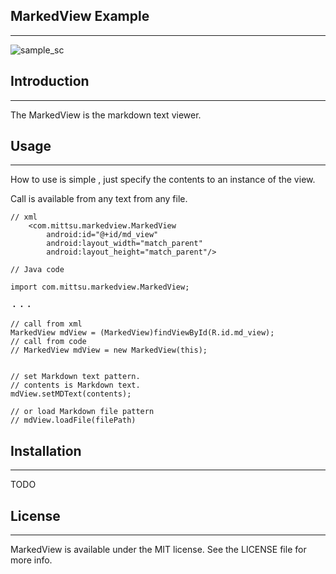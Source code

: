 ## MarkedView Example
---

![sample_sc](https://assets-cdn.github.com/favicon.ico)


## Introduction
---

The MarkedView is the markdown text viewer.


## Usage
---

How to use is simple , just specify the contents to an instance of the view.

Call is available from any text from any file.


```
// xml
    <com.mittsu.markedview.MarkedView
        android:id="@+id/md_view"
        android:layout_width="match_parent"
        android:layout_height="match_parent"/>

```


```
// Java code

import com.mittsu.markedview.MarkedView;

・・・

// call from xml
MarkedView mdView = (MarkedView)findViewById(R.id.md_view);
// call from code
// MarkedView mdView = new MarkedView(this);


// set Markdown text pattern.
// contents is Markdown text.
mdView.setMDText(contents);

// or load Markdown file pattern
// mdView.loadFile(filePath)

```


## Installation
---

TODO

## License
---

MarkedView is available under the MIT license. See the LICENSE file for more info.

